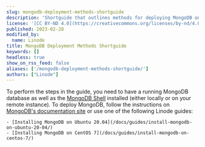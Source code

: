 ```yaml
---
slug: mongodb-deployment-methods-shortguide
description: 'Shortguide that outlines methods for deploying MongoDB on Linode.'
license: '[CC BY-ND 4.0](https://creativecommons.org/licenses/by-nd/4.0)'
published: 2023-02-28
modified_by:
  name: Linode
title: MongoDB Deployment Methods Shortguide
keywords: []
headless: true
show_on_rss_feed: false
aliases: ['/mongodb-deployment-methods-shortguide/']
authors: ["Linode"]
---
```


To perform the steps in the guide, you need to have a running MongoDB database as well as the [MongoDB Shell](/docs/guides/mongodb-community-shell-installation/) installed (either locally or on your remote instance). To deploy MongoDB, follow the instructions on [MongoDB's documentation site](https://www.mongodb.com/docs/manual/administration/install-on-linux/) or use one of the following Linode guides:

    - [Installing MongoDB on Ubuntu 20.04](/docs/guides/install-mongodb-on-ubuntu-20-04/)
    - [Installing MongoDB on CentOS 7](/docs/guides/install-mongodb-on-centos-7/)